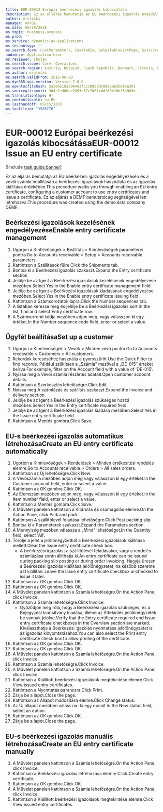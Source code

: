 ```yaml
---
title: EUR-00012 Európai beérkezési igazolás kibocsátása
description: Ez az eljárás bemutatja az EU beérkezési igazolás engedélyezésén és a vevői számla beállításán a beérkezési igazolások használata és az igazolás kiállítása érdekében.
author: mrolecki
manager: AnnBe
ms.date: 08/29/2018
ms.topic: business-process
ms.prod: ''
ms.service: dynamics-ax-applications
ms.technology: ''
ms.search.form: CustParameters, CustTable, SalesTableListPage, SalesCreateOrder, SalesTable, SalesEditLines,  CustInvoiceJournal, CustEntryCertificateJour_W, SrsReportViewerForm
audience: Application User
ms.reviewer: shylaw
ms.search.scope: Core, Operations
ms.search.region: Austria, Belgium, Czech Republic, Denmark, Estonia, Finland, France, Germany, Hungary, Ireland, Italy, Latvia, Lithuania, Netherlands, Poland, Spain, Sweden, United Kingdom
ms.author: mrolecki
ms.search.validFrom: 2016-06-30
ms.dyn365.ops.version: Version 7.0.0
ms.openlocfilehash: 5a566b1d25064e3fccc8953dc883aa63bd16a301
ms.sourcegitcommit: 9d4c7edd0ae2053c37c7d81cdd180b16bf3a9d3b
ms.translationtype: HT
ms.contentlocale: hu-HU
ms.lasthandoff: 05/15/2019
ms.locfileid: "1566776"
---
```

# <a name="eur-00012-issue-an-eu-entry-certificate"></a><span data-ttu-id="48702-103">EUR-00012 Európai beérkezési igazolás kibocsátása</span><span class="sxs-lookup"><span data-stu-id="48702-103">EUR-00012 Issue an EU entry certificate</span></span>

[!include [task guide banner](../../includes/task-guide-banner.md)]

<span data-ttu-id="48702-104">Ez az eljárás bemutatja az EU beérkezési igazolás engedélyezésén és a vevői számla beállításán a beérkezési igazolások használata és az igazolás kiállítása érdekében.</span><span class="sxs-lookup"><span data-stu-id="48702-104">This procedure walks you through enabling an EU entry certificate, configuring a customer account to use entry certificates and issue a certificate.</span></span> <span data-ttu-id="48702-105">Ez az eljárás a DEMF bemutatócég segítségével lett létrehozva.</span><span class="sxs-lookup"><span data-stu-id="48702-105">This procedure was created using the demo data company DEMF.</span></span>


## <a name="enable-entry-certificate-management"></a><span data-ttu-id="48702-106">Beérkezési igazolások kezelésének engedélyezése</span><span class="sxs-lookup"><span data-stu-id="48702-106">Enable entry certificate management</span></span>
1. <span data-ttu-id="48702-107">Ugorjon a Kintlévőségek > Beállítás > Kinnlevőségek paraméterei pontra.</span><span class="sxs-lookup"><span data-stu-id="48702-107">Go to Accounts receivable > Setup > Accounts receivable parameters.</span></span>
2. <span data-ttu-id="48702-108">Kattintson a Szállítások fülre.</span><span class="sxs-lookup"><span data-stu-id="48702-108">Click the Shipments tab.</span></span>
3. <span data-ttu-id="48702-109">Bontsa ki a Beérkezési igazolás szakaszt.</span><span class="sxs-lookup"><span data-stu-id="48702-109">Expand the Entry certificate section.</span></span>
4. <span data-ttu-id="48702-110">Jelölje be az Igent a Beérkezési igazolások kezelésének engedélyezése mezőben.</span><span class="sxs-lookup"><span data-stu-id="48702-110">Select Yes in the Enable entry certificate management field.</span></span>
5. <span data-ttu-id="48702-111">Jelölje be az Igent a Beérkezési igazolások kiadásának engedélyezése mezőben.</span><span class="sxs-lookup"><span data-stu-id="48702-111">Select Yes in the Enable entry certificate issuing field.</span></span>
6. <span data-ttu-id="48702-112">Kattintson a Számsorozatok lapra.</span><span class="sxs-lookup"><span data-stu-id="48702-112">Click the Number sequences tab.</span></span>
7. <span data-ttu-id="48702-113">A listában keresse meg és jelölje be a Beérkezési igazolás sort.</span><span class="sxs-lookup"><span data-stu-id="48702-113">In the list, find and select Entry certificate row.</span></span>
8. <span data-ttu-id="48702-114">A Számsorrend kódja mezőben adjon meg, vagy válasszon ki egy értéket.</span><span class="sxs-lookup"><span data-stu-id="48702-114">In the Number sequence code field, enter or select a value.</span></span>

## <a name="set-up-a-customer"></a><span data-ttu-id="48702-115">Ügyfél beállítása</span><span class="sxs-lookup"><span data-stu-id="48702-115">Set up a customer</span></span>
1. <span data-ttu-id="48702-116">Ugorjon a Kinnlevőségek > Vevők > Minden vevő pontra.</span><span class="sxs-lookup"><span data-stu-id="48702-116">Go to Accounts receivable > Customers > All customers.</span></span>
2. <span data-ttu-id="48702-117">Rekordok kereséséhez használja a gyorsszűrőt.</span><span class="sxs-lookup"><span data-stu-id="48702-117">Use the Quick Filter to find records.</span></span> <span data-ttu-id="48702-118">Például szűkítsen a „Számla” mezővel a „DE-015” értéket beírva.</span><span class="sxs-lookup"><span data-stu-id="48702-118">For example, filter on the Account field with a value of 'DE-015'.</span></span>
3. <span data-ttu-id="48702-119">Nyissa meg a Vevői számla részletes adatait.</span><span class="sxs-lookup"><span data-stu-id="48702-119">Open customer account details.</span></span>
4. <span data-ttu-id="48702-120">Kattintson a Szerkesztés lehetőségre.</span><span class="sxs-lookup"><span data-stu-id="48702-120">Click Edit.</span></span>
5. <span data-ttu-id="48702-121">Nyissa meg A számlázás és szállítás szakaszt.</span><span class="sxs-lookup"><span data-stu-id="48702-121">Expand the Invoice and delivery section.</span></span>
6. <span data-ttu-id="48702-122">Jelölje be az Igent a Beérkezési igazolás szükséges hozzá mezőben.</span><span class="sxs-lookup"><span data-stu-id="48702-122">Select Yes in the Entry certificate required field.</span></span>
7. <span data-ttu-id="48702-123">Jelölje be az Igent a Beérkezési igazolás kiadása mezőben.</span><span class="sxs-lookup"><span data-stu-id="48702-123">Select Yes in the Issue entry certificate field.</span></span>
8. <span data-ttu-id="48702-124">Kattintson a Mentés gombra.</span><span class="sxs-lookup"><span data-stu-id="48702-124">Click Save.</span></span>

## <a name="create-an-eu-entry-certificate-automatically"></a><span data-ttu-id="48702-125">EU-s beérkezési igazolás automatikus létrehozása</span><span class="sxs-lookup"><span data-stu-id="48702-125">Create an EU entry certificate automatically</span></span>
1. <span data-ttu-id="48702-126">Ugorjon a Kinnlevőségek > Rendelések > Minden értékesítési rendelés elemre.</span><span class="sxs-lookup"><span data-stu-id="48702-126">Go to Accounts receivable > Orders > All sales orders.</span></span>
2. <span data-ttu-id="48702-127">Kattintson az Új lehetőségre.</span><span class="sxs-lookup"><span data-stu-id="48702-127">Click New.</span></span>
3. <span data-ttu-id="48702-128">A Vevőszámla mezőben adjon meg vagy válasszon ki egy értéket.</span><span class="sxs-lookup"><span data-stu-id="48702-128">In the Customer account field, enter or select a value.</span></span>
4. <span data-ttu-id="48702-129">Kattintson az OK gombra.</span><span class="sxs-lookup"><span data-stu-id="48702-129">Click OK.</span></span>
5. <span data-ttu-id="48702-130">Az Elemszám mezőben adjon meg, vagy válasszon ki egy értéket.</span><span class="sxs-lookup"><span data-stu-id="48702-130">In the Item number field, enter or select a value.</span></span>
6. <span data-ttu-id="48702-131">Kattintson a Mentés gombra.</span><span class="sxs-lookup"><span data-stu-id="48702-131">Click Save.</span></span>
7. <span data-ttu-id="48702-132">A Művelet panelen kattintson a Kitárolás és csomagolás elemre.</span><span class="sxs-lookup"><span data-stu-id="48702-132">On the Action Pane, click Pick and pack.</span></span>
8. <span data-ttu-id="48702-133">Kattintson A szállítólevél feladása lehetőségre.</span><span class="sxs-lookup"><span data-stu-id="48702-133">Click Post packing slip.</span></span>
9. <span data-ttu-id="48702-134">Bontsa ki a Paraméterek szakaszt.</span><span class="sxs-lookup"><span data-stu-id="48702-134">Expand the Parameters section.</span></span>
10. <span data-ttu-id="48702-135">A Mennyiség mezőben válassza a „Mind” lehetőséget.</span><span class="sxs-lookup"><span data-stu-id="48702-135">In the Quantity field, select 'All'.</span></span>
11. <span data-ttu-id="48702-136">Törölje a jelet a jelölőnégyzetből a Beérkezési igazolások kiállítása mellett.</span><span class="sxs-lookup"><span data-stu-id="48702-136">Clear the Issue entry certificate check box.</span></span>
    * <span data-ttu-id="48702-137">A beérkezési igazolást a szállítólevél feladásakor, vagy a rendelés számlázása során állíthatja ki.</span><span class="sxs-lookup"><span data-stu-id="48702-137">An entry certificate can be issued during packing slip posting or during order invoicing.</span></span> <span data-ttu-id="48702-138">Hagyja üresen a Beérkezési igazolás kiállítása jelölőnégyzetet, ha később szeretné azt kiállítani.</span><span class="sxs-lookup"><span data-stu-id="48702-138">Leave the Issue entry certificate checkbox unchecked to issue it later.</span></span>  
12. <span data-ttu-id="48702-139">Kattintson az OK gombra.</span><span class="sxs-lookup"><span data-stu-id="48702-139">Click OK.</span></span>
13. <span data-ttu-id="48702-140">Kattintson az OK gombra.</span><span class="sxs-lookup"><span data-stu-id="48702-140">Click OK.</span></span>
14. <span data-ttu-id="48702-141">A Művelet panelen kattintson a Számla lehetőségre.</span><span class="sxs-lookup"><span data-stu-id="48702-141">On the Action Pane, click Invoice.</span></span>
15. <span data-ttu-id="48702-142">Kattintson a Számla lehetőségre.</span><span class="sxs-lookup"><span data-stu-id="48702-142">Click Invoice.</span></span>
    * <span data-ttu-id="48702-143">Győződjön meg róla, hogy a Beérkezési igazolás szükséges, és a Bejegyzési tanúsítvány kiadása, illetve az Áttekintés jelölőnégyzetek be vannak jelölve.</span><span class="sxs-lookup"><span data-stu-id="48702-143">Verify that the Entry certificate required and Issue entry certificate checkboxes in the Overview section are marked.</span></span>  <span data-ttu-id="48702-144">Kiválaszthatja a Beérkezési igazolás nyomtatása jelölőnégyzetet is az igazolás kinyomtatásához.</span><span class="sxs-lookup"><span data-stu-id="48702-144">You can also select the Print entry certificate check box to allow printing of the certificate.</span></span>  
16. <span data-ttu-id="48702-145">Kattintson az OK gombra.</span><span class="sxs-lookup"><span data-stu-id="48702-145">Click OK.</span></span>
17. <span data-ttu-id="48702-146">Kattintson az OK gombra.</span><span class="sxs-lookup"><span data-stu-id="48702-146">Click OK.</span></span>
18. <span data-ttu-id="48702-147">A Művelet panelen kattintson a Számla lehetőségre.</span><span class="sxs-lookup"><span data-stu-id="48702-147">On the Action Pane, click Invoice.</span></span>
19. <span data-ttu-id="48702-148">Kattintson a Számla lehetőségre.</span><span class="sxs-lookup"><span data-stu-id="48702-148">Click Invoice.</span></span>
20. <span data-ttu-id="48702-149">A Művelet panelen kattintson a Számla lehetőségre.</span><span class="sxs-lookup"><span data-stu-id="48702-149">On the Action Pane, click Invoice.</span></span>
21. <span data-ttu-id="48702-150">Kattintson a Kiállított beérkezési igazolások megtekintése elemre.</span><span class="sxs-lookup"><span data-stu-id="48702-150">Click View issued entry certificates.</span></span>
22. <span data-ttu-id="48702-151">Kattintson a Nyomtatás parancsra.</span><span class="sxs-lookup"><span data-stu-id="48702-151">Click Print.</span></span>
23. <span data-ttu-id="48702-152">Zárja be a lapot.</span><span class="sxs-lookup"><span data-stu-id="48702-152">Close the page.</span></span>
24. <span data-ttu-id="48702-153">Kattintson az Állapot módosítása elemre.</span><span class="sxs-lookup"><span data-stu-id="48702-153">Click Change status.</span></span>
25. <span data-ttu-id="48702-154">Az Új állapot mezőben válasszon ki egy opciót.</span><span class="sxs-lookup"><span data-stu-id="48702-154">In the New status field, select an option.</span></span>
26. <span data-ttu-id="48702-155">Kattintson az OK gombra.</span><span class="sxs-lookup"><span data-stu-id="48702-155">Click OK.</span></span>
27. <span data-ttu-id="48702-156">Zárja be a lapot.</span><span class="sxs-lookup"><span data-stu-id="48702-156">Close the page.</span></span>

## <a name="create-an-eu-entry-certificate-manually"></a><span data-ttu-id="48702-157">EU-s beérkezési igazolás manuális létrehozása</span><span class="sxs-lookup"><span data-stu-id="48702-157">Create an EU entry certificate manually</span></span>
1. <span data-ttu-id="48702-158">A Művelet panelen kattintson a Számla lehetőségre.</span><span class="sxs-lookup"><span data-stu-id="48702-158">On the Action Pane, click Invoice.</span></span>
2. <span data-ttu-id="48702-159">Kattintson a Beérkezési igazolás létrehozása elemre.</span><span class="sxs-lookup"><span data-stu-id="48702-159">Click Create entry certificate.</span></span>
3. <span data-ttu-id="48702-160">Kattintson az OK gombra.</span><span class="sxs-lookup"><span data-stu-id="48702-160">Click OK.</span></span>
4. <span data-ttu-id="48702-161">A Művelet panelen kattintson a Számla lehetőségre.</span><span class="sxs-lookup"><span data-stu-id="48702-161">On the Action Pane, click Invoice.</span></span>
5. <span data-ttu-id="48702-162">Kattintson a Kiállított beérkezési igazolások megtekintése elemre.</span><span class="sxs-lookup"><span data-stu-id="48702-162">Click View issued entry certificates.</span></span>

